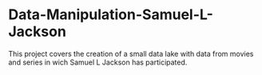 # Data-Manipulation-Samuel-L-Jackson
This project covers the creation of a small data lake with data from movies and series in wich Samuel L Jackson has participated.
